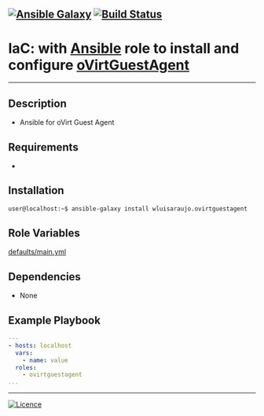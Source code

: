 [![Ansible Galaxy](https://img.shields.io/badge/Ansible%20Galaxy-oVirt%20SGuestAgent-blue.svg)](https://galaxy.ansible.com/wluisaraujo/ovirtguestagent) [![Build Status](https://travis-ci.org/wluisaraujo/ansible-role-ovirtguestagent.svg?branch=master)](https://travis-ci.org/wluisaraujo/ansible-role-ovirtguestagent)
---
# IaC: with [Ansible](https://www.ansible.com) role to install and configure [oVirtGuestAgent](https://www.ovirt.org)
------------

Description
------------

 * Ansible for oVirt Guest Agent

Requirements
------------

 *

Installation
------------

```bash
user@localhost:~$ ansible-galaxy install wluisaraujo.ovirtguestagent
```

Role Variables
--------------

[defaults/main.yml](defaults/main.yml)

Dependencies
------------

* None

Example Playbook
----------------
```yaml
---
- hosts: localhost
  vars:
    - name: value
  roles:
    - ovirtguestagent
...
```

----------------
[![Licence](https://img.shields.io/badge/License-GPL%20v3-red.svg)](https://www.gnu.org/licenses/gpl-3.0.pt-br.html)
